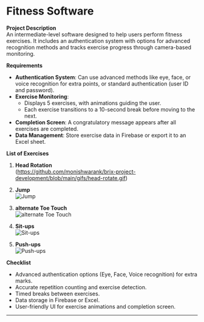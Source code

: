 # Fitness Software

**Project Description**  
An intermediate-level software designed to help users perform fitness exercises. It includes an authentication system with options for advanced recognition methods and tracks exercise progress through camera-based monitoring.

**Requirements**

- **Authentication System**: Can use advanced methods like eye, face, or voice recognition for extra points, or standard authentication (user ID and password).
- **Exercise Monitoring**:
  - Displays 5 exercises, with animations guiding the user.
  - Each exercise transitions to a 10-second break before moving to the next.
- **Completion Screen**: A congratulatory message appears after all exercises are completed.
- **Data Management**: Store exercise data in Firebase or export it to an Excel sheet.

**List of Exercises**

1. **Head Rotation**  
   (https://github.com/monishwarank/brix-project-development/blob/main/gifs/head-rotate.gif)

2. **Jump**  
   ![Jump](https://media1.tenor.com/m/MBDLgfSd_UgAAAAC/the-end-gif.gif)

3. **alternate Toe Touch**  
   ![alternate Toe Touch](https://github.com/monishwarank/brix-project-development/blob/main/gifs/opp-toe-touch.gif)

4. **Sit-ups**  
   ![Sit-ups](https://github.com/monishwarank/brix-project-development/blob/main/gifs/situps.gif)

5. **Push-ups**  
   ![Push-ups](https://github.com/monishwarank/brix-project-development/blob/main/gifs/push-ups.gif)

**Checklist**

- Advanced authentication options (Eye, Face, Voice recognition) for extra marks.
- Accurate repetition counting and exercise detection.
- Timed breaks between exercises.
- Data storage in Firebase or Excel.
- User-friendly UI for exercise animations and completion screen.

---
